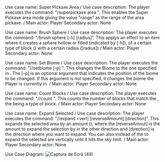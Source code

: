 Use case name: Super Pickaxe Area / Use case description: The player executes the 
command: "/superpickaxe area <range>". This enables the Super Pickaxe area mode giving the
value "range" as the range of the area pickaxe. / Main actor: Player Secondary actor: None

Use case name: Brush Sphere / Use case description: The player executes the 
command: "/brush sphere [-h] <pattern> [radius]". This applys an effect to an item where it
creates a sphere hollow or filled (indicated by [-h]), of a certain type of block (<pattern>)
with a certain radius ([radius]) / Main actor: Player Secondary actor: None

Use case name: Set Biome / Use case description: The player executes the 
command: "//setbiome [-p] <target>". This changes the Biome to the one specified in <target>.
The [-p] is an optional argument that indicates the position of the biome to be changed. If
this argument is not specified, it changes the biome the Player is currently in.
/ Main actor: Player Secondary actor: None

Use case name: Count Blocks / Use case description: The player executes the 
command: "//count <mask>". This counts the number of blocks that match the <mask>, the <mask>
being a type of block. / Main actor: Player Secondary actor: None

Use case name: Expand Selected / Use case description: The player executes the 
command: "//expand <vert|<amount> [reverseAmount] [direction]". This expands the selected area by an
amount (<amount>), where the [reverseAmout] is the amount to expand the selection by in the other direction
and [direction] is the direction where you want to expand. You can also <vert> instead of the <amount> to
expand the selected are vertically until it hits the sky limit.
/ Main actor: Player Secondary actor: None

Use Case Diagram:
![Captura de Ecrã (49)](https://github.com/user-attachments/assets/1389666e-520e-4e92-8eee-4be040c310b7)
